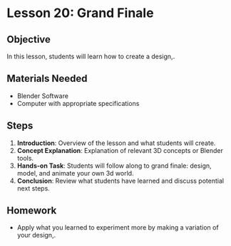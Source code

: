 
# Lesson 20: Grand Finale

## Objective
In this lesson, students will learn how to create a design,.

## Materials Needed
- Blender Software
- Computer with appropriate specifications

## Steps
1. **Introduction**: Overview of the lesson and what students will create.
2. **Concept Explanation**: Explanation of relevant 3D concepts or Blender tools.
3. **Hands-on Task**: Students will follow along to grand finale: design, model, and animate your own 3d world.
4. **Conclusion**: Review what students have learned and discuss potential next steps.

## Homework
- Apply what you learned to experiment more by making a variation of your design,.
